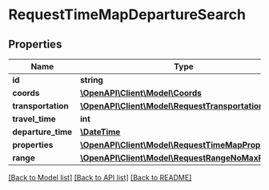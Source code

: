 # RequestTimeMapDepartureSearch

## Properties
Name | Type | Description | Notes
------------ | ------------- | ------------- | -------------
**id** | **string** |  | 
**coords** | [**\OpenAPI\Client\Model\Coords**](Coords.md) |  | 
**transportation** | [**\OpenAPI\Client\Model\RequestTransportation**](RequestTransportation.md) |  | 
**travel_time** | **int** |  | 
**departure_time** | [**\DateTime**](\DateTime.md) |  | 
**properties** | [**\OpenAPI\Client\Model\RequestTimeMapProperty[]**](RequestTimeMapProperty.md) |  | [optional] 
**range** | [**\OpenAPI\Client\Model\RequestRangeNoMaxResults**](RequestRangeNoMaxResults.md) |  | [optional] 

[[Back to Model list]](../README.md#documentation-for-models) [[Back to API list]](../README.md#documentation-for-api-endpoints) [[Back to README]](../README.md)


